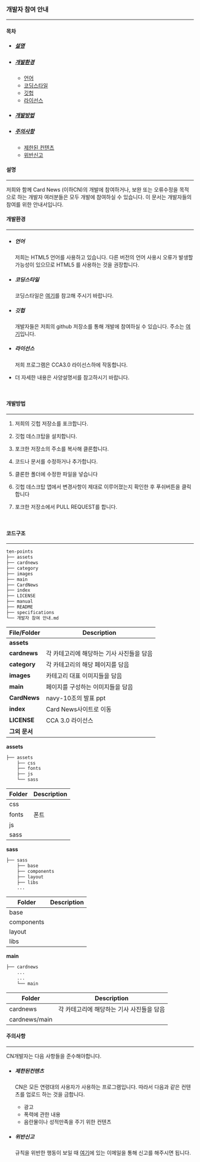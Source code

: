### 개발자 참여 안내

---------------------------------------------------------------------



#### 목차

* ##### [설명](#설명)

* ##### [개발환경](#개발환경)

   * [언어](#언어)
   * [코딩스타일](#코딩스타일)
  * [깃헙](#깃헙)
  * [라이선스](#라이선스)

* ##### [개발방법](#개발방법)

* ##### [주의사항](#주의사항)

   * [제한된 컨텐츠](#제한된컨텐츠)
   * [위반신고](#위반신고)



#### 설명

------------------------------------------

저희와 함께 Card News (이하CN)의 개발에 참여하거나, 보완 또는 오류수정을 목적으로 하는 개발자 여러분들은 모두 개발에 참여하실 수 있습니다. 이 문서는 개발자들의 참여를 위한 안내서입니다.



#### 개발환경

--------------------------------------------

* ##### 언어

  저희는 HTML5 언어를 사용하고 있습니다. 다른 버전의 언어 사용시 오류가 발생할 가능성이 있으므로 HTML5 를 사용하는 것을 권장합니다. 

* ##### 코딩스타일

  코딩스타일은 [여기](https://google.github.io/styleguide/htmlcssguide.html)를 참고해 주시기 바랍니다.

* ##### 깃헙

  개발자들은 저희의 github 저장소를 통해 개발에 참여하실 수 있습니다. 주소는 [여기](https://sohn1029.github.io/ten-points/)입니다.

* ##### 라이선스

  저희 프로그램은 CCA3.0 라이선스하에 작동합니다.



* 더 자세한 내용은 사양설명서를 참고하시기 바랍니다. 

  ​


#### 개발방법

-----------------------------------------------------

1. 저희의 깃헙 저장소를 포크합니다.

2. 깃헙 데스크탑을 설치합니다.

3. 포크한 저장소의 주소를 복사해 클론합니다.

4. 코드나 문서를 수정하거나 추가합니다.

5. 클론한 폴더에 수정한 파일을 넣습니다

6. 깃헙 데스크탑 앱에서 변경사항이 제대로 이루어졌는지 확인한 후 푸쉬버튼을 클릭합니다

7. 포크한 저장소에서 PULL REQUEST를 합니다.

   ​


#### 코드구조

-----------------------

```html
ten-points
├── assets
├── cardnews
├── category
├── images
├── main
├── CardNews
├── index
├── LICENSE
├── manual
├── README
├── specifications
└── 개발자 참여 안내.md
```

| File/Folder  | Description             |
| ------------ | ----------------------- |
| **assets**   |                         |
| **cardnews** | 각 카테고리에 해당하는 기사 사진들을 담음 |
| **category** | 각 카테고리의 해당 페이지를 담음      |
| **images**   | 카테고리 대표 이미지들을 담음        |
| **main**     | 페이지를 구성하는 이미지들을 담음      |
| **CardNews** | navy-10조의 발표 ppt        |
| **index**    | Card News사이트로 이동        |
| **LICENSE**  | CCA 3.0 라이선스            |
| **그외 문서**    |                         |



**assets**

```html
├── assets
    ├── css
    ├── fonts
    ├── js
    └── sass
```
| Folder | Description |
| ------ | ----------- |
| css    |             |
| fonts  | 폰트          |
| js     |             |
| sass   |             |



**sass**

```html
├── sass
    ├── base
    ├── components
    ├── layout
    ├── libs
	...
```
| Folder     | Description |
| ---------- | ----------- |
| base       |             |
| components |             |
| layout     |             |
| libs       |             |



**main**

```html
├── cardnews
	...
	...
	└── main
```

| Folder        | Description             |
| ------------- | ----------------------- |
| cardnews      | 각 카테고리에 해당하는 기사 사진들을 담음 |
| cardnews/main |                         |

#### 주의사항

----------------------------------------------------------

CN개발자는 다음 사항들을 준수해야합니다.

* ##### 제한된컨텐츠

  CN은 모든 연령대의 사용자가 사용하는 프로그램입니다. 따라서 다음과 같은 컨텐츠를 업로드 하는 것을 금합니다. 

  * 광고
  * 폭력에 관한 내용
  * 음란물이나 성적만족을 주기 위한 컨텐츠

* ##### 위반신고

  규칙을 위반한 행동이 보일 때 [여기](https://onnoo.github.io/Yell5w/main/contact.html)에 있는 이메일을 통해 신고를 해주시면 됩니다. 

